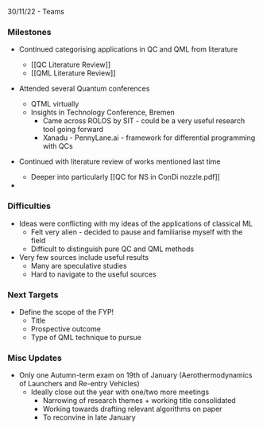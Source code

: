 30/11/22 - Teams

### Milestones

- Continued categorising applications in QC and QML from literature
	- [[QC Literature Review]]
	- [[QML Literature Review]]

- Attended several Quantum conferences
	- QTML virtually
	- Insights in Technology Conference, Bremen
		- Came across ROLOS by SIT - could be a very useful research tool going forward
		- Xanadu - PennyLane.ai - framework for differential programming with QCs

- Continued with literature review of works mentioned last time
	- Deeper into particularly [[QC for NS in ConDi nozzle.pdf]]
- 



### Difficulties

- Ideas were conflicting with my ideas of the applications of classical ML
	- Felt very alien - decided to pause and familiarise myself with the field
	- Difficult to distinguish pure QC and QML methods
- Very few sources include useful results
	- Many are speculative studies
	- Hard to navigate to the useful sources



### Next Targets

- Define the scope of the FYP!
	- Title
	- Prospective outcome
	- Type of QML technique to pursue



### Misc Updates
- Only one Autumn-term exam on 19th of January (Aerothermodynamics of Launchers and Re-entry Vehicles)
	- Ideally close out the year with one/two more meetings 
		- Narrowing of research themes + working title consolidated
		- Working towards drafting relevant algorithms on paper
		- To reconvine in late January
